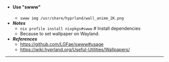 - #### Use "swww" 
    - `swww img /usr/share/hyprland/wall_anime_2K.png`
- ***Notes***
    - `nix profile install nixpkgs#swww` # Install dependencies
    - Because to set wallpaper on Wayland.
- ***References***
    - https://github.com/LGFae/swww#usage
    - https://wiki.hyprland.org/Useful-Utilities/Wallpapers/
- ---
